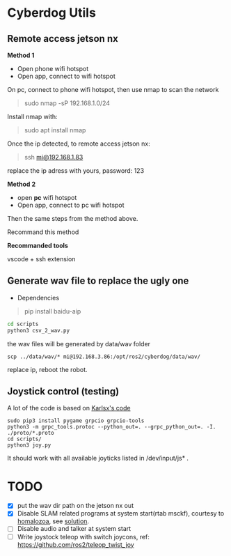 # Cyberdog Utils

## Remote access jetson nx

**Method 1**

- Open phone wifi hotspot
- Open app, connect to wifi hotspot

On pc, connect to phone wifi hotspot, then use nmap to scan the network
> sudo nmap -sP 192.168.1.0/24

Install nmap with:
> sudo apt install nmap

Once the ip detected, to remote access jetson nx:
> ssh mi@192.168.1.83 

replace the ip adress with yours, password: 123

**Method 2**

- open **pc** wifi hotspot
- Open app, connect to pc wifi hotspot

Then the same steps from the method above. 

Recommand this method


**Recommanded tools**

vscode + ssh extension 

## Generate wav file to replace the ugly one
* Dependencies
> pip install baidu-aip
``` bash
cd scripts
python3 csv_2_wav.py
```
the wav files will be generated by data/wav folder

```
scp ../data/wav/* mi@192.168.3.86:/opt/ros2/cyberdog/data/wav/

```
replace ip, reboot the robot.

## Joystick control (testing)
A lot of the code is based on [Karlsx's code](https://github.com/Karlsx/CyberDog_Ctrl)
```
sudo pip3 install pygame grpcio grpcio-tools
python3 -m grpc_tools.protoc --python_out=. --grpc_python_out=. -I. ./proto/*.proto
cd scripts/
python3 joy.py
```
It should work with all available joyticks listed in /dev/input/js* .

# TODO

- [x] put the wav dir path on the jetson nx out
- [x] Disable SLAM related programs at system start(rtab msckf), courtesy to [homalozoa](https://github.com/homalozoa), see [solution](https://github.com/linzhibo/Cyberdog_utils/issues/1#issue-996182833).
- [ ] Disable audio and talker at system start
- [ ] Write joystock teleop with switch joycons, ref: https://github.com/ros2/teleop_twist_joy